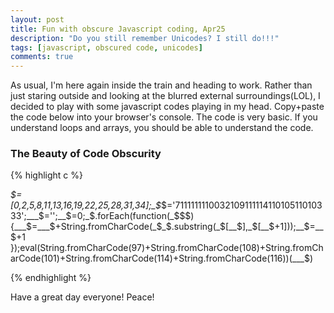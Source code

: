 ```yaml
---
layout: post
title: Fun with obscure Javascript coding, Apr25
description: "Do you still remember Unicodes? I still do!!!"
tags: [javascript, obscured code, unicodes]
comments: true
---
```


As usual, I'm here again inside the train and heading to work. Rather than just staring outside and looking at the blurred external surroundings(LOL), I decided to play with some javascript codes playing in my head. Copy+paste the code below into your browser's console. The code is very basic. If you understand loops and arrays, you should be able to understand the code.

### The Beauty of Code Obscurity

{% highlight c %}

_$=[0,2,5,8,11,13,16,19,22,25,28,31,34];_$_$='711111111003210911111411010511010333';___$='';__$=0;_$.forEach(function(_$$$){___$=___$+String.fromCharCode(_$_$.substring(_$[__$],_$[__$+1]));__$=__$+1 });eval(String.fromCharCode(97)+String.fromCharCode(108)+String.fromCharCode(101)+String.fromCharCode(114)+String.fromCharCode(116))(___$)

{% endhighlight %}

Have a great day everyone! Peace!